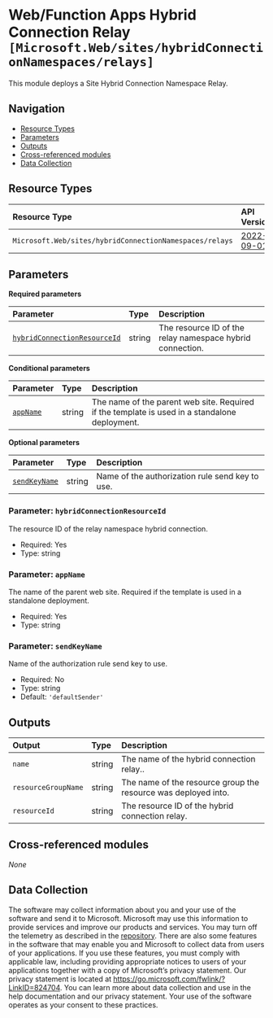 # Web/Function Apps Hybrid Connection Relay `[Microsoft.Web/sites/hybridConnectionNamespaces/relays]`

This module deploys a Site Hybrid Connection Namespace Relay.

## Navigation

- [Resource Types](#Resource-Types)
- [Parameters](#Parameters)
- [Outputs](#Outputs)
- [Cross-referenced modules](#Cross-referenced-modules)
- [Data Collection](#Data-Collection)

## Resource Types

| Resource Type | API Version |
| :-- | :-- |
| `Microsoft.Web/sites/hybridConnectionNamespaces/relays` | [2022-09-01](https://learn.microsoft.com/en-us/azure/templates/Microsoft.Web/2022-09-01/sites/hybridConnectionNamespaces/relays) |

## Parameters

**Required parameters**

| Parameter | Type | Description |
| :-- | :-- | :-- |
| [`hybridConnectionResourceId`](#parameter-hybridconnectionresourceid) | string | The resource ID of the relay namespace hybrid connection. |

**Conditional parameters**

| Parameter | Type | Description |
| :-- | :-- | :-- |
| [`appName`](#parameter-appname) | string | The name of the parent web site. Required if the template is used in a standalone deployment. |

**Optional parameters**

| Parameter | Type | Description |
| :-- | :-- | :-- |
| [`sendKeyName`](#parameter-sendkeyname) | string | Name of the authorization rule send key to use. |

### Parameter: `hybridConnectionResourceId`

The resource ID of the relay namespace hybrid connection.

- Required: Yes
- Type: string

### Parameter: `appName`

The name of the parent web site. Required if the template is used in a standalone deployment.

- Required: Yes
- Type: string

### Parameter: `sendKeyName`

Name of the authorization rule send key to use.

- Required: No
- Type: string
- Default: `'defaultSender'`


## Outputs

| Output | Type | Description |
| :-- | :-- | :-- |
| `name` | string | The name of the hybrid connection relay.. |
| `resourceGroupName` | string | The name of the resource group the resource was deployed into. |
| `resourceId` | string | The resource ID of the hybrid connection relay. |

## Cross-referenced modules

_None_

## Data Collection

The software may collect information about you and your use of the software and send it to Microsoft. Microsoft may use this information to provide services and improve our products and services. You may turn off the telemetry as described in the [repository](https://aka.ms/avm/telemetry). There are also some features in the software that may enable you and Microsoft to collect data from users of your applications. If you use these features, you must comply with applicable law, including providing appropriate notices to users of your applications together with a copy of Microsoft’s privacy statement. Our privacy statement is located at <https://go.microsoft.com/fwlink/?LinkID=824704>. You can learn more about data collection and use in the help documentation and our privacy statement. Your use of the software operates as your consent to these practices.
